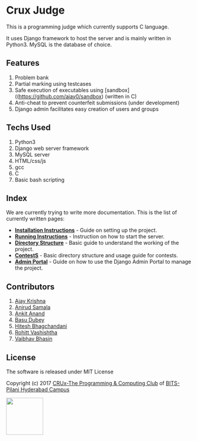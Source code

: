 # Crux Judge

This is a programming judge which currently supports C language.

It uses Django framework to host the server and is mainly written in Python3. MySQL is the database of choice.

## Features

1. Problem bank
2. Partial marking using testcases
3. Safe execution of executables using [sandbox]((https://github.com/ajay0/sandbox) (written in C)
4. Anti-cheat to prevent counterfeit submissions (under development)
5. Django admin facilitates easy creation of users and groups


## Techs Used

1. Python3
2. Django web server framework
3. MySQL server
4. HTML/css/js
5. gcc
6. C
7. Basic bash scripting


## Index

We are currently trying to write more documentation. This is the list of currently written pages:

* **[Installation Instructions](install)** - Guide on setting up the project.
* **[Running Instructions](run)** - Instruction on how to start the server.
* **[Directory Structure](structure)** - Basic guide to understand the working of the project.
* **[ContestS](contest)** - Basic directory structure and usage guide for contests.
* **[Admin Portal](admin)** - Guide on how to use the Django Admin Portal to manage the project.

## Contributors

1. [Ajay Krishna](https://github.com/ajay0)
2. [Anirud Samala](https://github.com/eragon512)
3. [Ankit Anand](https://github.com/ankit0905)
4. [Basu Dubey](https://github.com/basu96)
5. [Hitesh Bhagchandani](https://github.com/hit023)
6. [Rohitt Vashishtha](https://github.com/aero31aero)
7. [Vaibhav Bhasin](https://github.com/v-superuser)


## License

The software is released under MIT License

Copyright (c) 2017 [CRUx-The Programming & Computing Club](https://github.com/crux-BPHC) of [BITS-Pilani Hyderabad Campus](http://www.bits-pilani.ac.in/hyderabad)

<img src="https://scontent.fbom1-1.fna.fbcdn.net/v/t1.0-1/p200x200/17904452_1491990900819437_3846562565023385004_n.png?oh=4a26af21c3764e36319197a532de47c7&oe=59DFB8EC" width="100">
